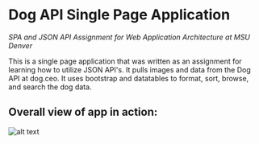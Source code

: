 # Dog API Single Page Application
_SPA and JSON API Assignment for Web Application Architecture at MSU Denver_

This is a single page application that was written as an assignment for learning how to utilize JSON API's. It pulls images and data from the Dog API at dog.ceo. It uses bootstrap and datatables to format, sort, browse, and search the dog data. 

## Overall view of app in action:
![alt text](https://raw.githubusercontent.com/fallerd/Dog-API-SPA-app/master/images/5.jpg)
